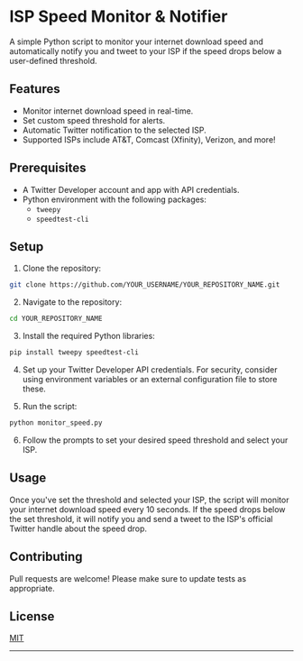 # ISP Speed Monitor & Notifier

A simple Python script to monitor your internet download speed and automatically notify you and tweet to your ISP if the speed drops below a user-defined threshold.

## Features

- Monitor internet download speed in real-time.
- Set custom speed threshold for alerts.
- Automatic Twitter notification to the selected ISP.
- Supported ISPs include AT&T, Comcast (Xfinity), Verizon, and more!

## Prerequisites

- A Twitter Developer account and app with API credentials.
- Python environment with the following packages:
  - `tweepy`
  - `speedtest-cli`

## Setup

1. Clone the repository:

```bash
git clone https://github.com/YOUR_USERNAME/YOUR_REPOSITORY_NAME.git
```

2. Navigate to the repository:

```bash
cd YOUR_REPOSITORY_NAME
```

3. Install the required Python libraries:

```bash
pip install tweepy speedtest-cli
```

4. Set up your Twitter Developer API credentials. For security, consider using environment variables or an external configuration file to store these.

5. Run the script:

```bash
python monitor_speed.py
```

6. Follow the prompts to set your desired speed threshold and select your ISP.

## Usage

Once you've set the threshold and selected your ISP, the script will monitor your internet download speed every 10 seconds. If the speed drops below the set threshold, it will notify you and send a tweet to the ISP's official Twitter handle about the speed drop.

## Contributing

Pull requests are welcome! Please make sure to update tests as appropriate.


## License

[MIT](https://choosealicense.com/licenses/mit/)

---

